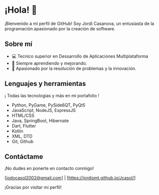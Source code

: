 # ¡Hola! 👋

¡Bienvenido a mi perfil de GitHub! Soy Jordi Casanova, un entusiasta de la programación apasionado por la creación de software.

## Sobre mí

- 💻 Tecnico superior en Dessarrollo de Aplicaciones Multiplataforma
- 🌱 Siempre aprendiendo y mejorando.
- 🚀 Apasionado por la resolución de problemas y la innovación.

## Lenguajes y herramientas

¡ Todas las tecnologias y más en mi portafolio !

- Python, PyGame, PySide6QT, PyQt5
- JavaScript, NodeJS, ExpressJS
- HTML/CSS
- Java, SpringBoot, Hibernate
- Dart, Flutter
- Kotlin
- XML, DTD
- Git, Github



## Contáctame

¡No dudes en ponerte en contacto conmigo!

[jodocasol2002@gmail.com] |  [https://jordismt.github.io/Jcasol/] 

¡Gracias por visitar mi perfil!

